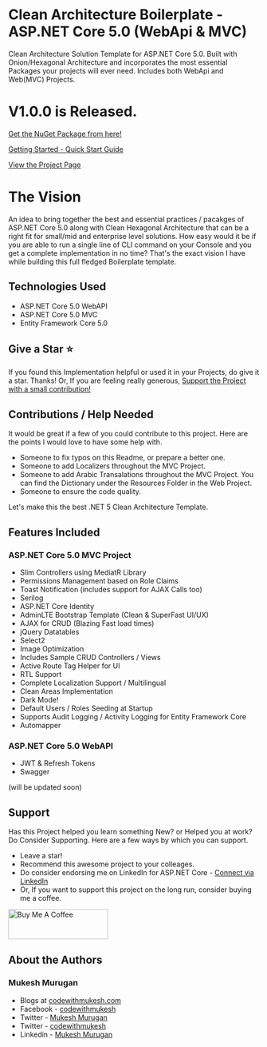 ﻿# Clean Architecture Boilerplate - ASP.NET Core 5.0 (WebApi & MVC)
Clean Architecture Solution Template for ASP.NET Core 5.0. Built with Onion/Hexagonal Architecture and incorporates the most essential Packages your projects will ever need. Includes both WebApi and Web(MVC) Projects.

# V1.0.0 is Released.

[Get the NuGet Package from here!](https://www.nuget.org/packages/StoreManager2/)

[Getting Started - Quick Start Guide](https://codewithmukesh.com/blog/aspnet-core-hero-boilerplate-quick-start-guide/)

[View the Project Page](https://codewithmukesh.com/project/aspnet-core-hero-boilerplate/)

# The Vision

An idea to bring together the best and essential practices / pacakges of ASP.NET Core 5.0 along with Clean Hexagonal Architecture that can be a right fit for small/mid and enterprise level solutions.
How easy would it be if you are able to run a single line of CLI command on your Console and you get a complete implementation in no time? That's the exact vision I have while building this full fledged Boilerplate template.

## Technologies Used

- ASP.NET Core 5.0 WebAPI
- ASP.NET Core 5.0 MVC
- Entity Framework Core 5.0

## Give a Star ⭐️
If you found this Implementation helpful or used it in your Projects, do give it a star. Thanks!
Or, If you are feeling really generous, [Support the Project with a small contribution!](https://www.buymeacoffee.com/codewithmukesh)

## Contributions / Help Needed

It would be great if a few of you could contribute to this project. Here are the points I would love to have some help with.

- Someone to fix typos on this Readme, or prepare a better one. 
- Someone to add Localizers throughout the MVC Project.
- Someone to add Arabic Transalations throughout the MVC Project. You can find the Dictionary under the Resources Folder in the Web Project.
- Someone to ensure the code quality.

Let's make this the best .NET 5 Clean Architecture Template.

## Features Included

### ASP.NET Core 5.0 MVC Project
- Slim Controllers using MediatR Library
- Permissions Management based on Role Claims
- Toast Notification (includes support for AJAX Calls too)
- Serilog
- ASP.NET Core Identity
- AdminLTE Bootstrap Template (Clean & SuperFast UI/UX)
- AJAX for CRUD (Blazing Fast load times)
- jQuery Datatables
- Select2
- Image Optimization
- Includes Sample CRUD Controllers / Views
- Active Route Tag Helper for UI
- RTL Support
- Complete Localization Support / Multilingual
- Clean Areas Implementation
- Dark Mode!
- Default Users / Roles Seeding at Startup
- Supports Audit Logging / Activity Logging for Entity Framework Core
- Automapper

### ASP.NET Core 5.0 WebAPI
- JWT & Refresh Tokens
- Swagger

(will be updated soon)

## Support

Has this Project helped you learn something New? or Helped you at work? Do Consider Supporting. Here are a few ways by which you can support.

- Leave a star!
- Recommend this awesome project to your colleages.
- Do consider endorsing me on LinkedIn for ASP.NET Core - [Connect via LinkedIn](https://www.linkedin.com/in/iammukeshm/)
- Or, If you want to support this project on the long run, consider buying me a coffee.

<a href="https://www.buymeacoffee.com/codewithmukesh" target="_blank"><img src="https://cdn.buymeacoffee.com/buttons/v2/default-yellow.png" alt="Buy Me A Coffee" width="200"  style="height: 60px !important;width: 200px !important;" ></a>


## About the Authors

### Mukesh Murugan
- Blogs at [codewithmukesh.com](https://www.codewithmukesh.com)
- Facebook - [codewithmukesh](https://www.facebook.com/codewithmukesh)
- Twitter - [Mukesh Murugan](https://www.twitter.com/iammukeshm)
- Twitter - [codewithmukesh](https://www.twitter.com/codewithmukesh)
- Linkedin - [Mukesh Murugan](https://www.linkedin.com/in/iammukeshm/)
